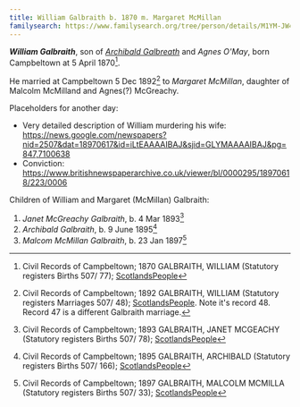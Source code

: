 ```yaml
---
title: William Galbraith b. 1870 m. Margaret McMillan
familysearch: https://www.familysearch.org/tree/person/details/M1YM-JW4
---
```

***William Galbraith***, son of *[Archibald Galbreath](/people/galbreath-archibald-1842.md)* and *Agnes O'May*, born Campbeltown at 5 April 1870[^birth].  

He married at Campbeltown 5 Dec 1892[^marriage] to *Margaret McMillan*, daughter of Malcolm McMilland and Agnes(?) McGreachy.

Placeholders for another day:

* Very detailed description of William murdering his wife: https://news.google.com/newspapers?nid=2507&dat=18970617&id=iLtEAAAAIBAJ&sjid=GLYMAAAAIBAJ&pg=847,7100638
* Conviction: https://www.britishnewspaperarchive.co.uk/viewer/bl/0000295/18970618/223/0006

Children of William and Margaret (McMillan) Galbraith:

1. *Janet McGreachy Galbraith*, b. 4 Mar 1893[^janet-birth]
2. *Archibald Galbraith*, b. 9 June 1895[^archibald-birth]
3. *Malcom McMillan Galbraith*, b. 23 Jan 1897[^malcom-birth]

[^birth]: Civil Records of Campbeltown; 1870 GALBRAITH, WILLIAM (Statutory registers Births 507/ 77); [ScotlandsPeople](https://www.scotlandspeople.gov.uk/view-image/nrs_stat_births/40423938)

[^marriage]: Civil Records of Campbeltown; 1892 GALBRAITH, WILLIAM (Statutory registers Marriages 507/ 48); [ScotlandsPeople](https://www.scotlandspeople.gov.uk/view-image/nrs_stat_marriages/2435236).  Note it's record 48.  Record 47 is a different Galbraith marriage.

[^janet-birth]: Civil Records of Campbeltown; 1893 GALBRAITH, JANET MCGEACHY (Statutory registers Births 507/ 78); [ScotlandsPeople](https://www.scotlandspeople.gov.uk/view-image/nrs_stat_births/43625091)

[^archibald-birth]: Civil Records of Campbeltown; 1895 GALBRAITH, ARCHIBALD (Statutory registers Births 507/ 166); [ScotlandsPeople](https://www.scotlandspeople.gov.uk/view-image/nrs_stat_births/43790826)

[^malcom-birth]: Civil Records of Campbeltown; 1897 GALBRAITH, MALCOLM MCMILLA (Statutory registers Births 507/ 33); [ScotlandsPeople](https://www.scotlandspeople.gov.uk/view-image/nrs_stat_births/44163623)
